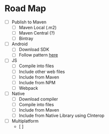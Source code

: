 # Road Map

- [ ] Publish to Maven
    - [ ] Maven Local (.m2)
    - [ ] Maven Central (?)
    - [ ] Bintray
- [ ] Android
    - [ ] Download SDK
    - [ ] Follow pattern [here](https://github.com/authmane512/android-project-template/blob/master/build.sh)
- [ ] JS
    - [ ] Compile into files
    - [ ] Include other web files
    - [ ] Include from Maven
    - [ ] Include from NPM
    - [ ] Webpack
- [ ] Native
    - [ ] Download compiler
    - [ ] Compile into files
    - [ ] Include from Maven
    - [ ] Include from Native Library using CInterop
- [ ] Multiplatform
    - [ ] 